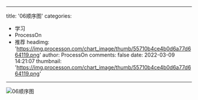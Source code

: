 
---
title: '06顺序图'
categories: 
 - 学习
 - ProcessOn
 - 推荐
headimg: 'https://img.processon.com/chart_image/thumb/55710b4ce4b0d6a77d664119.png'
author: ProcessOn
comments: false
date: 2022-03-09 14:21:07
thumbnail: 'https://img.processon.com/chart_image/thumb/55710b4ce4b0d6a77d664119.png'
---

<div>   
<img class="thumb" alt="06顺序图" src="https://img.processon.com/chart_image/thumb/55710b4ce4b0d6a77d664119.png" referrerpolicy="no-referrer">
<p></p>  
</div>
            
